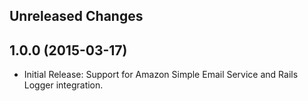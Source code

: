 Unreleased Changes
------------------

1.0.0 (2015-03-17)
------------------

* Initial Release: Support for Amazon Simple Email Service and Rails Logger
  integration.
